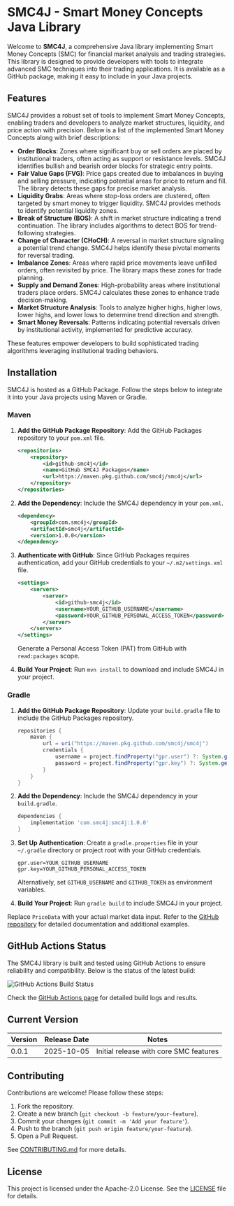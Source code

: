 # SMC4J - Smart Money Concepts Java Library

Welcome to **SMC4J**, a comprehensive Java library implementing Smart Money Concepts (SMC) for financial market analysis and trading strategies. This library is designed to provide developers with tools to integrate advanced SMC techniques into their trading applications. It is available as a GitHub package, making it easy to include in your Java projects.

## Features

SMC4J provides a robust set of tools to implement Smart Money Concepts, enabling traders and developers to analyze market structures, liquidity, and price action with precision. Below is a list of the implemented Smart Money Concepts along with brief descriptions:

- **Order Blocks**: Zones where significant buy or sell orders are placed by institutional traders, often acting as support or resistance levels. SMC4J identifies bullish and bearish order blocks for strategic entry points.
- **Fair Value Gaps (FVG)**: Price gaps created due to imbalances in buying and selling pressure, indicating potential areas for price to return and fill. The library detects these gaps for precise market analysis.
- **Liquidity Grabs**: Areas where stop-loss orders are clustered, often targeted by smart money to trigger liquidity. SMC4J provides methods to identify potential liquidity zones.
- **Break of Structure (BOS)**: A shift in market structure indicating a trend continuation. The library includes algorithms to detect BOS for trend-following strategies.
- **Change of Character (CHoCH)**: A reversal in market structure signaling a potential trend change. SMC4J helps identify these pivotal moments for reversal trading.
- **Imbalance Zones**: Areas where rapid price movements leave unfilled orders, often revisited by price. The library maps these zones for trade planning.
- **Supply and Demand Zones**: High-probability areas where institutional traders place orders. SMC4J calculates these zones to enhance trade decision-making.
- **Market Structure Analysis**: Tools to analyze higher highs, higher lows, lower highs, and lower lows to determine trend direction and strength.
- **Smart Money Reversals**: Patterns indicating potential reversals driven by institutional activity, implemented for predictive accuracy.

These features empower developers to build sophisticated trading algorithms leveraging institutional trading behaviors.

## Installation

SMC4J is hosted as a GitHub Package. Follow the steps below to integrate it into your Java projects using Maven or Gradle.

### Maven

1. **Add the GitHub Package Repository**:
   Add the GitHub Packages repository to your `pom.xml` file.

   ```xml
   <repositories>
       <repository>
           <id>github-smc4j</id>
           <name>GitHub SMC4J Packages</name>
           <url>https://maven.pkg.github.com/smc4j/smc4j</url>
       </repository>
   </repositories>
   ```

2. **Add the Dependency**:
   Include the SMC4J dependency in your `pom.xml`.

   ```xml
   <dependency>
       <groupId>com.smc4j</groupId>
       <artifactId>smc4j</artifactId>
       <version>1.0.0</version>
   </dependency>
   ```

3. **Authenticate with GitHub**:
   Since GitHub Packages requires authentication, add your GitHub credentials to your `~/.m2/settings.xml` file.

   ```xml
   <settings>
       <servers>
           <server>
               <id>github-smc4j</id>
               <username>YOUR_GITHUB_USERNAME</username>
               <password>YOUR_GITHUB_PERSONAL_ACCESS_TOKEN</password>
           </server>
       </servers>
   </settings>
   ```

   Generate a Personal Access Token (PAT) from GitHub with `read:packages` scope.

4. **Build Your Project**:
   Run `mvn install` to download and include SMC4J in your project.

### Gradle

1. **Add the GitHub Package Repository**:
   Update your `build.gradle` file to include the GitHub Packages repository.

   ```gradle
   repositories {
       maven {
           url = uri("https://maven.pkg.github.com/smc4j/smc4j")
           credentials {
               username = project.findProperty("gpr.user") ?: System.getenv("GITHUB_USERNAME")
               password = project.findProperty("gpr.key") ?: System.getenv("GITHUB_TOKEN")
           }
       }
   }
   ```

2. **Add the Dependency**:
   Include the SMC4J dependency in your `build.gradle`.

   ```gradle
   dependencies {
       implementation 'com.smc4j:smc4j:1.0.0'
   }
   ```

3. **Set Up Authentication**:
   Create a `gradle.properties` file in your `~/.gradle` directory or project root with your GitHub credentials.

   ```properties
   gpr.user=YOUR_GITHUB_USERNAME
   gpr.key=YOUR_GITHUB_PERSONAL_ACCESS_TOKEN
   ```

   Alternatively, set `GITHUB_USERNAME` and `GITHUB_TOKEN` as environment variables.

4. **Build Your Project**:
   Run `gradle build` to include SMC4J in your project.

Replace `PriceData` with your actual market data input. Refer to the [GitHub repository](https://github.com/smc4j/smc4j) for detailed documentation and additional examples.

## GitHub Actions Status

The SMC4J library is built and tested using GitHub Actions to ensure reliability and compatibility. Below is the status of the latest build:

![GitHub Actions Build Status](https://github.com/smc4j/smc4j/actions/workflows/gradle-build.yml/badge.svg)

Check the [GitHub Actions page](https://github.com/smc4j/smc4j/actions) for detailed build logs and results.

## Current Version

| Version | Release Date | Notes |
|---------|--------------|-------|
| 0.0.1   | 2025-10-05   | Initial release with core SMC features |

## Contributing

Contributions are welcome! Please follow these steps:
1. Fork the repository.
2. Create a new branch (`git checkout -b feature/your-feature`).
3. Commit your changes (`git commit -m 'Add your feature'`).
4. Push to the branch (`git push origin feature/your-feature`).
5. Open a Pull Request.

See [CONTRIBUTING.md](CONTRIBUTING.md) for more details.

## License

This project is licensed under the Apache-2.0 License. See the [LICENSE](LICENSE) file for details.